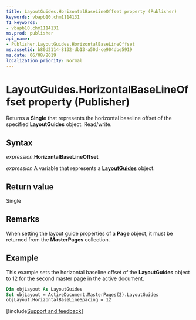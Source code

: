 ```yaml
---
title: LayoutGuides.HorizontalBaseLineOffset property (Publisher)
keywords: vbapb10.chm1114131
f1_keywords:
- vbapb10.chm1114131
ms.prod: publisher
api_name:
- Publisher.LayoutGuides.HorizontalBaseLineOffset
ms.assetid: b80d2114-8132-db13-a50d-ce904dbe5919
ms.date: 06/08/2019
localization_priority: Normal
---
```



# LayoutGuides.HorizontalBaseLineOffset property (Publisher)

Returns a **Single** that represents the horizontal baseline offset of the specified **LayoutGuides** object. Read/write.


## Syntax

_expression_.**HorizontalBaseLineOffset**

_expression_ A variable that represents a **[LayoutGuides](Publisher.LayoutGuides.md)** object.


## Return value

Single


## Remarks

When setting the layout guide properties of a **Page** object, it must be returned from the **MasterPages** collection.


## Example

This example sets the horizontal baseline offset of the **LayoutGuides** object to 12 for the second master page in the active document.

```vb
Dim objLayout As LayoutGuides 
Set objLayout = ActiveDocument.MasterPages(2).LayoutGuides 
objLayout.HorizontalBaseLineSpacing = 12 

```

[!include[Support and feedback](~/includes/feedback-boilerplate.md)]